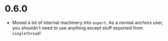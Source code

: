 # 0.6.0

- Moved a lot of internal machinery into `expert`. As a normal anchors user, you shouldn't need to use anything except stuff exported from `singlethread`!